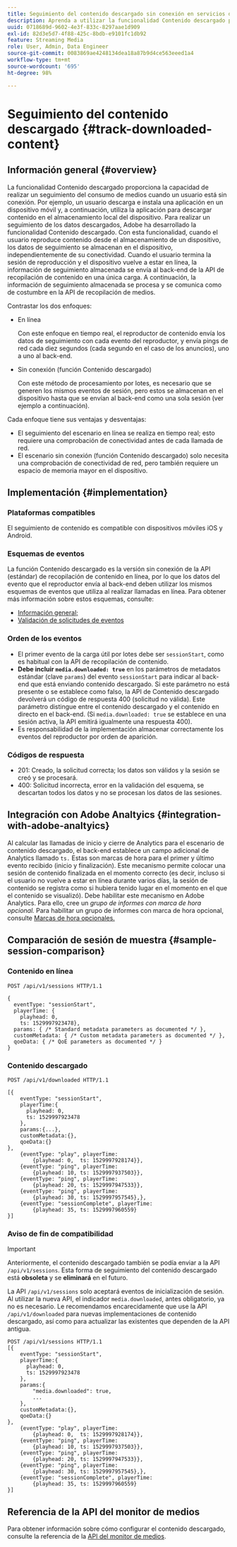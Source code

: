 ```yaml
---
title: Seguimiento del contenido descargado sin conexión en servicios de medios de streaming
description: Aprenda a utilizar la funcionalidad Contenido descargado para seguir el consumo de medios cuando un usuario está sin conexión.
uuid: 0718689d-9602-4e3f-833c-8297aae1d909
exl-id: 82d3e5d7-4f88-425c-8bdb-e9101fc1db92
feature: Streaming Media
role: User, Admin, Data Engineer
source-git-commit: 0083869ae4248134dea18a87b9d4ce563eeed1a4
workflow-type: tm+mt
source-wordcount: '695'
ht-degree: 98%

---
```


# Seguimiento del contenido descargado {#track-downloaded-content}

## Información general {#overview}

La funcionalidad Contenido descargado proporciona la capacidad de realizar un seguimiento del consumo de medios cuando un usuario está sin conexión. Por ejemplo, un usuario descarga e instala una aplicación en un dispositivo móvil y, a continuación, utiliza la aplicación para descargar contenido en el almacenamiento local del dispositivo. Para realizar un seguimiento de los datos descargados, Adobe ha desarrollado la funcionalidad Contenido descargado. Con esta funcionalidad, cuando el usuario reproduce contenido desde el almacenamiento de un dispositivo, los datos de seguimiento se almacenan en el dispositivo, independientemente de su conectividad. Cuando el usuario termina la sesión de reproducción y el dispositivo vuelve a estar en línea, la información de seguimiento almacenada se envía al back-end de la API de recopilación de contenido en una única carga. A continuación, la información de seguimiento almacenada se procesa y se comunica como de costumbre en la API de recopilación de medios.

Contrastar los dos enfoques:

* En línea

  Con este enfoque en tiempo real, el reproductor de contenido envía los datos de seguimiento con cada evento del reproductor, y envía pings de red cada diez segundos (cada segundo en el caso de los anuncios), uno a uno al back-end.

* Sin conexión (función Contenido descargado)

  Con este método de procesamiento por lotes, es necesario que se generen los mismos eventos de sesión, pero estos se almacenan en el dispositivo hasta que se envían al back-end como una sola sesión (ver ejemplo a continuación).

Cada enfoque tiene sus ventajas y desventajas:
* El seguimiento del escenario en línea se realiza en tiempo real; esto requiere una comprobación de conectividad antes de cada llamada de red.
* El escenario sin conexión (función Contenido descargado) solo necesita una comprobación de conectividad de red, pero también requiere un espacio de memoria mayor en el dispositivo.

## Implementación {#implementation}

### Plataformas compatibles

El seguimiento de contenido es compatible con dispositivos móviles iOS y Android.

### Esquemas de eventos

La función Contenido descargado es la versión sin conexión de la API (estándar) de recopilación de contenido en línea, por lo que los datos del evento que el reproductor envía al back-end deben utilizar los mismos esquemas de eventos que utiliza al realizar llamadas en línea. Para obtener más información sobre estos esquemas, consulte:
* [Información general;](/help/implementation/media-collection-api/mc-api-overview.md)
* [Validación de solicitudes de eventos](/help/implementation/media-collection-api/mc-api-impl/mc-api-validate-reqs.md)

### Orden de los eventos

* El primer evento de la carga útil por lotes debe ser `sessionStart`, como es habitual con la API de recopilación de contenido.
* **Debe incluir `media.downloaded: true`** en los parámetros de metadatos estándar (clave `params`) del evento `sessionStart` para indicar al back-end que está enviando contenido descargado. Si este parámetro no está presente o se establece como falso, la API de Contenido descargado devolverá un código de respuesta 400 (solicitud no válida). Este parámetro distingue entre el contenido descargado y el contenido en directo en el back-end. (Si `media.downloaded: true` se establece en una sesión activa, la API emitirá igualmente una respuesta 400).
* Es responsabilidad de la implementación almacenar correctamente los eventos del reproductor por orden de aparición.

### Códigos de respuesta

* 201: Creado, la solicitud correcta; los datos son válidos y la sesión se creó y se procesará.
* 400: Solicitud incorrecta, error en la validación del esquema, se descartan todos los datos y no se procesan los datos de las sesiones.

## Integración con Adobe Analtyics {#integration-with-adobe-analtyics}

Al calcular las llamadas de inicio y cierre de Analytics para el escenario de contenido descargado, el back-end establece un campo adicional de Analytics llamado `ts.` Estas son marcas de hora para el primer y último evento recibido (inicio y finalización). Este mecanismo permite colocar una sesión de contenido finalizada en el momento correcto (es decir, incluso si el usuario no vuelve a estar en línea durante varios días, la sesión de contenido se registra como si hubiera tenido lugar en el momento en el que el contenido se visualizó). Debe habilitar este mecanismo en Adobe Analytics. Para ello, cree un _grupo de informes con marca de hora opcional._ Para habilitar un grupo de informes con marca de hora opcional, consulte [Marcas de hora opcionales.](https://experienceleague.adobe.com/docs/analytics/admin/admin-tools/timestamp-optional.html?lang=es)

## Comparación de sesión de muestra {#sample-session-comparison}

### Contenido en línea

```
POST /api/v1/sessions HTTP/1.1

{
  eventType: "sessionStart",
  playerTime: {
    playhead: 0,  
    ts: 1529997923478},  
  params: { /* Standard metadata parameters as documented */ },  
  customMetadata: { /* Custom metadata parameters as documented */ },  
  qoeData: { /* QoE parameters as documented */ }
}
```

### Contenido descargado

```
POST /api/v1/downloaded HTTP/1.1

[{
    eventType: "sessionStart",
    playerTime:{
      playhead: 0,
      ts: 1529997923478
    },  
    params:{...},
    customMetadata:{},  
    qoeData:{}
},
    {eventType: "play", playerTime:
        {playhead: 0,  ts: 1529997928174}},
    {eventType: "ping", playerTime:
        {playhead: 10, ts: 1529997937503}},
    {eventType: "ping", playerTime:
        {playhead: 20, ts: 1529997947533}},
    {eventType: "ping", playerTime:
        {playhead: 30, ts: 1529997957545},},
    {eventType: "sessionComplete", playerTime:
        {playhead: 35, ts: 1529997960559}
}]
```

### Aviso de fin de compatibilidad

>[!IMPORTANT]
>
>Anteriormente, el contenido descargado también se podía enviar a la API `/api/v1/sessions`. Esta forma de seguimiento del contenido descargado está **obsoleta** y se **eliminará** en el futuro.


La API `/api/v1/sessions` solo aceptará eventos de inicialización de sesión.
Al utilizar la nueva API, el indicador `media.downloaded`, antes obligatorio, ya no es necesario.
Le recomendamos encarecidamente que use la API `/api/v1/downloaded` para nuevas implementaciones de contenido descargado, así como para actualizar las existentes que dependen de la API antigua.


```
POST /api/v1/sessions HTTP/1.1
[{
    eventType: "sessionStart",
    playerTime:{
      playhead: 0,
      ts: 1529997923478
    },
    params:{
        "media.downloaded": true,
        ...
    },
    customMetadata:{},  
    qoeData:{}
},
    {eventType: "play", playerTime:
        {playhead: 0,  ts: 1529997928174}},
    {eventType: "ping", playerTime:
        {playhead: 10, ts: 1529997937503}},
    {eventType: "ping", playerTime:
        {playhead: 20, ts: 1529997947533}},
    {eventType: "ping", playerTime:
        {playhead: 30, ts: 1529997957545},},
    {eventType: "sessionComplete", playerTime:
        {playhead: 35, ts: 1529997960559}
}]
```

## Referencia de la API del monitor de medios

Para obtener información sobre cómo configurar el contenido descargado, consulte la referencia de la [API del monitor de medios](https://developer.adobe.com/client-sdks/documentation/adobe-media-analytics/api-reference/).

